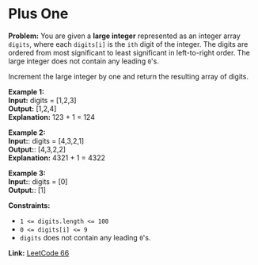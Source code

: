 # Plus One

**Problem:**
You are given a **large integer** represented as an integer array `digits`, where each `digits[i]` is the `ith` digit of the integer. The digits are ordered from most significant to least significant in left-to-right order. The large integer does not contain any leading `0`'s.

Increment the large integer by one and return the resulting array of digits.

**Example 1:**  
**Input:** digits = [1,2,3]  
**Output:** [1,2,4]  
**Explanation:** 123 + 1 = 124  

**Example 2:**  
**Input:**: digits = [4,3,2,1]  
**Output:**: [4,3,2,2]  
**Explanation:** 4321 + 1 = 4322

**Example 3:**  
**Input:**: digits = [0]  
**Output:**: [1]  

**Constraints:**
- `1 <= digits.length <= 100`
- `0 <= digits[i] <= 9`
- `digits` does not contain any leading `0`'s.

**Link:** [LeetCode 66](https://leetcode.com/problems/plus-one/)
